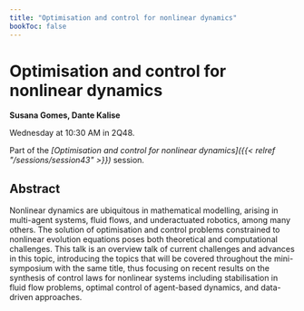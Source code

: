 ```yaml
---
title: "Optimisation and control for nonlinear dynamics"
bookToc: false
---
```


# Optimisation and control for nonlinear dynamics

**Susana Gomes, Dante Kalise**

Wednesday at 10:30 AM in 2Q48.

Part of the *[Optimisation and control for nonlinear dynamics]({{< relref "/sessions/session43" >}})* session.

## Abstract

Nonlinear dynamics are ubiquitous in mathematical modelling, arising in multi-agent systems, fluid flows, and underactuated robotics, among many others. The solution of optimisation and control problems constrained to nonlinear evolution equations poses both theoretical and computational challenges. This talk is an overview talk of current challenges and advances in this topic, introducing the topics that will be covered throughout the mini-symposium with the same title, thus focusing on recent results on the synthesis of control laws for nonlinear systems including stabilisation in fluid flow problems, optimal control of agent-based dynamics, and
data-driven approaches.


